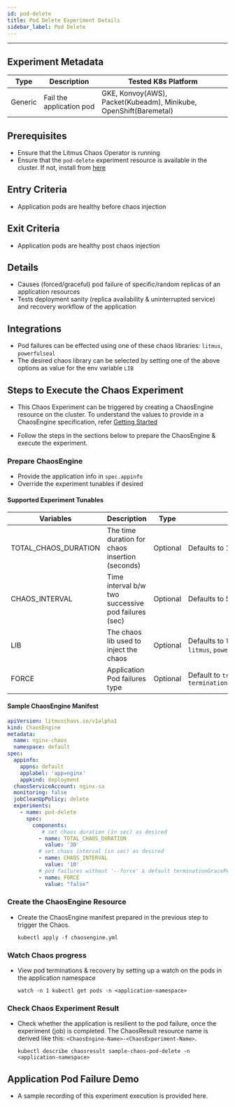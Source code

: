 ```yaml
---
id: pod-delete
title: Pod Delete Experiment Details
sidebar_label: Pod Delete
---
```

------

## Experiment Metadata

| Type      | Description              | Tested K8s Platform                                               |
| ----------| ------------------------ | ------------------------------------------------------------------|
| Generic   | Fail the application pod | GKE, Konvoy(AWS), Packet(Kubeadm), Minikube, OpenShift(Baremetal)  |

## Prerequisites

- Ensure that the Litmus Chaos Operator is running
- Ensure that the `pod-delete` experiment resource is available in the cluster. If not, install from [here](https://hub.litmuschaos.io/charts/generic/experiments/pod-delete)

## Entry Criteria

- Application pods are healthy before chaos injection

## Exit Criteria

- Application pods are healthy post chaos injection

## Details

- Causes (forced/graceful) pod failure of specific/random replicas of an application resources
- Tests deployment sanity (replica availability & uninterrupted service) and recovery workflow of the application

## Integrations

- Pod failures can be effected using one of these chaos libraries: `litmus`, `powerfulseal`
- The desired chaos library can be selected by setting one of the above options as value for the env variable `LIB`

## Steps to Execute the Chaos Experiment

- This Chaos Experiment can be triggered by creating a ChaosEngine resource on the cluster. To understand the values to provide in a ChaosEngine specification, refer [Getting Started](getstarted.md/#prepare-chaosengine)

- Follow the steps in the sections below to prepare the ChaosEngine & execute the experiment.

### Prepare ChaosEngine

- Provide the application info in `spec.appinfo`
- Override the experiment tunables if desired

#### Supported Experiment Tunables

| Variables             | Description                                                  | Type      | Notes                                                      |
| ----------------------| ------------------------------------------------------------ |-----------|------------------------------------------------------------|
| TOTAL_CHAOS_DURATION  | The time duration for chaos insertion (seconds)              | Optional  | Defaults to 15s                                            |
| CHAOS_INTERVAL        | Time interval b/w two successive pod failures (sec)          | Optional  | Defaults to 5s                                             |
| LIB                   | The chaos lib used to inject the chaos                       | Optional  | Defaults to `litmus`. Supported: `litmus`, `powerfulseal`  |
| FORCE                 | Application Pod failures type                                | Optional  | Default to `true`, With `terminationGracePeriodSeconds=0`  |

#### Sample ChaosEngine Manifest

```yaml
apiVersion: litmuschaos.io/v1alpha1
kind: ChaosEngine
metadata:
  name: nginx-chaos
  namespace: default
spec:
  appinfo:
    appns: default
    applabel: 'app=nginx'
    appkind: deployment
  chaosServiceAccount: nginx-sa
  monitoring: false
  jobCleanUpPolicy: delete
  experiments:
    - name: pod-delete
      spec:
        components:
           # set chaos duration (in sec) as desired
          - name: TOTAL_CHAOS_DURATION
            value: '30'
          # set chaos interval (in sec) as desired
          - name: CHAOS_INTERVAL
            value: '10'
          # pod failures without '--force' & default terminationGracePeriodSeconds
          - name: FORCE
            value: "false"
```

### Create the ChaosEngine Resource

- Create the ChaosEngine manifest prepared in the previous step to trigger the Chaos.

  `kubectl apply -f chaosengine.yml`

### Watch Chaos progress

- View pod terminations & recovery by setting up a watch on the pods in the application namespace

  `watch -n 1 kubectl get pods -n <application-namespace>`

### Check Chaos Experiment Result

- Check whether the application is resilient to the pod failure, once the experiment (job) is completed. The ChaosResult resource name is derived like this: `<ChaosEngine-Name>-<ChaosExperiment-Name>`.

  `kubectl describe chaosresult sample-chaos-pod-delete -n <application-namespace>`

## Application Pod Failure Demo

- A sample recording of this experiment execution is provided here.
